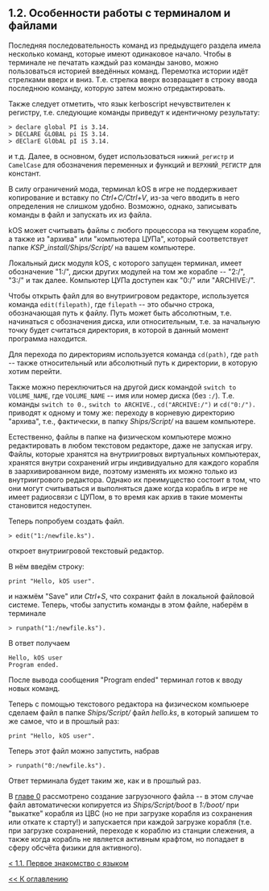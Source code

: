 ## 1.2. Особенности работы с терминалом и файлами
Последняя последовательность команд из предыдущего раздела имела несколько команд, которые имеют одинаковое начало. Чтобы в терминале не печатать каждый раз команды заново, можно пользоваться историей введённых команд. Перемотка истории идёт стрелками вверх и вниз. Т.е. стрелка вверх возвращает в строку ввода последнюю команду, которую затем можно отредактировать.

Также следует отметить, что язык kerboscript нечувствителен к регистру, т.е. следующие команды приведут к идентичному результату:
```
> declare global PI is 3.14.
> DECLARE GLOBAL pi IS 3.14.
> dEClarE GlObAL pI iS 3.14.
```
и т.д. Далее, в основном, будет использоваться `нижний_регистр` и `CamelCase` для обозначения переменных и функций и `ВЕРХНИЙ_РЕГИСТР` для констант.

В силу ограничений мода, терминал kOS в игре не поддерживает копирование и вставку по *Ctrl+C/Ctrl+V*, из-за чего вводить в него определения не слишком удобно. Возможно, однако, записывать команды в файл и запускать их из файла.

kOS может считывать файлы с любого процессора на текущем корабле, а также из "архива" или "компьютера ЦУПа", который соответствует папке *KSP_install/Ships/Script/* на вашем компьютере.

Локальный диск модуля kOS, с которого запущен терминал, имеет обозначение "1:/", диски других модулей на том же корабле -- "2:/", "3:/" и так далее. Компьютер ЦУПа доступен как "0:/" или "ARCHIVE:/".

Чтобы открыть файл для во внутриигровом редакторе, используется команда `edit(filepath)`, где `filepath` -- это обычно строка, обозначающая путь к файлу. Путь может быть абсолютным, т.е. начинаться с обозначения диска, или относительным, т.е. за начальную точку будет считаться директория, в которой в данный момент программа находится.

Для перехода по директориям используется команда `cd(path)`, где `path` -- также относительный или абсолютный путь к директории, в которую хотим перейти.

Также можно переключиться на другой диск командой `switch to VOLUME_NAME`, где `VOLUME_NAME` -- имя или номер диска (без `:/`). Т.е. команды `switch to 0.`, `switch to ARCHIVE.`, `cd("ARCHIVE:/")` и `cd("0:/").` приводят к одному и тому же: переходу в корневую директорию "архива", т.е., фактически, в папку *Ships/Script/* на вашем компьютере.

Естественно, файлы в папке на физическом компьютере можно редактировать в любом текстовом редакторе, даже не запуская игру. 
Файлы, которые хранятся на внутриигровых виртуальных компьютерах, хранятся внутри сохранений игры индивидуально для каждого корабля в заархивированном виде, поэтому изменять их можно только из внутриигрового редактора. 
Однако их преимущество состоит в том, что они могут считываться и выполняться даже когда корабль в игре не имеет радиосвязи с ЦУПом, в то время как архив в такие моменты становится недоступен. 

Теперь попробуем создать файл.
```
> edit("1:/newfile.ks").
```
откроет внутриигровой текстовый редактор.

В нём введём строку:
```
print "Hello, kOS user".
```
и нажмём "Save" или *Ctrl+S*, что сохранит файл в локальной файловой системе. 
Теперь, чтобы запустить команды в этом файле, наберём в терминале 
```
> runpath("1:/newfile.ks").
```
В ответ получаем
```
Hello, kOS user
Program ended.
```
После вывода сообщения "Program ended" терминал готов к вводу новых команд.

Теперь с помощью текстового редактора на физическом компьюере сделаем файл в папке *Ships/Script/* файл *hello.ks*, в который запишем то же самое, что и в прошлый раз:
```
print "Hello, kOS user".
```
Теперь этот файл можно запустить, набрав
```
> runpath("0:/newfile.ks").
```
Ответ терминала будет таким же, как и в прошлый раз.

В [главе 0](../ch0/ch0.md) рассмотрено создание загрузочного файла -- в этом случае файл автоматически копируется из *Ships/Script/boot* в *1:/boot/* при "выкатке" корабля из ЦВС (но не при загрузке корабля из сохранения или откате к старту!) и запускается при каждой загрузке корабля (т.е. при загрузке сохранений, переходе к кораблю из станции слежения, а также когда корабль не является активным крафтом, но попадает в сферу обсчёта физики для активного).

[\< 1.1. Первое знакомство с языком](ch1.1.md)

[\<\< К оглавлению](../../README.md)
